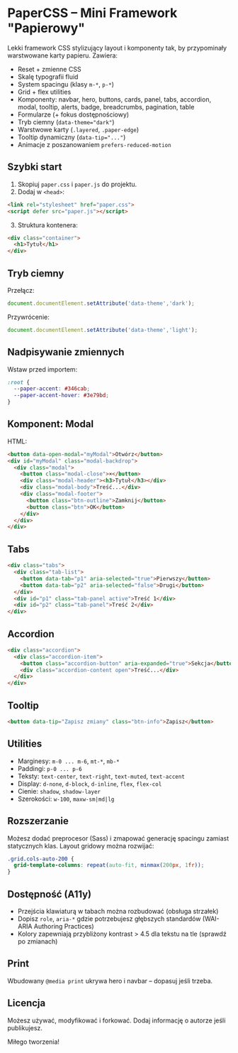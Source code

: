 # PaperCSS – Mini Framework "Papierowy"

Lekki framework CSS stylizujący layout i komponenty tak, by przypominały warstwowane karty papieru. Zawiera:

- Reset + zmienne CSS
- Skalę typografii fluid
- System spacingu (klasy `m-*`, `p-*`)
- Grid + flex utilities
- Komponenty: navbar, hero, buttons, cards, panel, tabs, accordion, modal, tooltip, alerts, badge, breadcrumbs, pagination, table
- Formularze (+ fokus dostępnościowy)
- Tryb ciemny (`data-theme="dark"`)
- Warstwowe karty (`.layered`, `.paper-edge`)
- Tooltip dynamiczny (`data-tip="..."`)
- Animacje z poszanowaniem `prefers-reduced-motion`

## Szybki start

1. Skopiuj `paper.css` i `paper.js` do projektu.
2. Dodaj w `<head>`:

```html
<link rel="stylesheet" href="paper.css">
<script defer src="paper.js"></script>
```

3. Struktura kontenera:

```html
<div class="container">
  <h1>Tytuł</h1>
</div>
```

## Tryb ciemny

Przełącz:

```js
document.documentElement.setAttribute('data-theme','dark');
```

Przywrócenie:

```js
document.documentElement.setAttribute('data-theme','light');
```

## Nadpisywanie zmiennych

Wstaw przed importem:

```css
:root {
  --paper-accent: #346cab;
  --paper-accent-hover: #3e79bd;
}
```

## Komponent: Modal

HTML:

```html
<button data-open-modal="myModal">Otwórz</button>
<div id="myModal" class="modal-backdrop">
  <div class="modal">
    <button class="modal-close">×</button>
    <div class="modal-header"><h3>Tytuł</h3></div>
    <div class="modal-body">Treść...</div>
    <div class="modal-footer">
      <button class="btn-outline">Zamknij</button>
      <button class="btn">OK</button>
    </div>
  </div>
</div>
```

## Tabs

```html
<div class="tabs">
  <div class="tab-list">
    <button data-tab="p1" aria-selected="true">Pierwszy</button>
    <button data-tab="p2" aria-selected="false">Drugi</button>
  </div>
  <div id="p1" class="tab-panel active">Treść 1</div>
  <div id="p2" class="tab-panel">Treść 2</div>
</div>
```

## Accordion

```html
<div class="accordion">
  <div class="accordion-item">
    <button class="accordion-button" aria-expanded="true">Sekcja</button>
    <div class="accordion-content open">Treść...</div>
  </div>
</div>
```

## Tooltip

```html
<button data-tip="Zapisz zmiany" class="btn-info">Zapisz</button>
```

## Utilities

- Marginesy: `m-0 ... m-6`, `mt-*`, `mb-*`
- Paddingi: `p-0 ... p-6`
- Teksty: `text-center`, `text-right`, `text-muted`, `text-accent`
- Display: `d-none`, `d-block`, `d-inline`, `flex`, `flex-col`
- Cienie: `shadow`, `shadow-layer`
- Szerokości: `w-100`, `maxw-sm|md|lg`

## Rozszerzanie

Możesz dodać preprocesor (Sass) i zmapować generację spacingu zamiast statycznych klas. Layout gridowy można rozwijać:

```css
.grid.cols-auto-200 {
  grid-template-columns: repeat(auto-fit, minmax(200px, 1fr));
}
```

## Dostępność (A11y)

- Przejścia klawiaturą w tabach można rozbudować (obsługa strzałek)
- Dopisz `role`, `aria-*` gdzie potrzebujesz głębszych standardów (WAI-ARIA Authoring Practices)
- Kolory zapewniają przybliżony kontrast > 4.5 dla tekstu na tle (sprawdź po zmianach)

## Print

Wbudowany `@media print` ukrywa hero i navbar – dopasuj jeśli trzeba.

## Licencja

Możesz używać, modyfikować i forkować. Dodaj informację o autorze jeśli publikujesz.

Miłego tworzenia!
